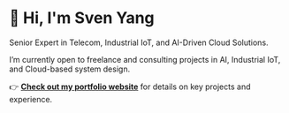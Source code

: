 # 👋 Hi, I'm Sven Yang

Senior Expert in Telecom, Industrial IoT, and AI-Driven Cloud Solutions.

I’m currently open to freelance and consulting projects in AI, Industrial IoT, and Cloud-based system design.

👉 **[Check out my portfolio website](https://yang-tech-ai.github.io)** for details on key projects and experience.
